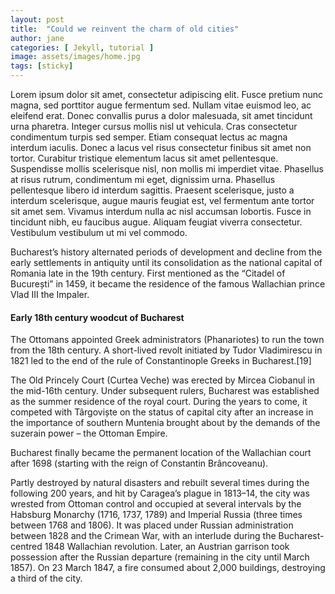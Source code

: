 ```yaml
---
layout: post
title:  "Could we reinvent the charm of old cities"
author: jane
categories: [ Jekyll, tutorial ]
image: assets/images/home.jpg
tags: [sticky]
---
```


Lorem ipsum dolor sit amet, consectetur adipiscing elit. Fusce pretium nunc magna, sed porttitor augue fermentum sed. Nullam vitae euismod leo, ac eleifend erat. Donec convallis purus a dolor malesuada, sit amet tincidunt urna pharetra. Integer cursus mollis nisl ut vehicula. Cras consectetur condimentum turpis sed semper. Etiam consequat lectus ac magna interdum iaculis. Donec a lacus vel risus consectetur finibus sit amet non tortor. Curabitur tristique elementum lacus sit amet pellentesque. Suspendisse mollis scelerisque nisl, non mollis mi imperdiet vitae. Phasellus at risus rutrum, condimentum mi eget, dignissim urna. Phasellus pellentesque libero id interdum sagittis. Praesent scelerisque, justo a interdum scelerisque, augue mauris feugiat est, vel fermentum ante tortor sit amet sem. Vivamus interdum nulla ac nisl accumsan lobortis. Fusce in tincidunt nibh, eu faucibus augue. Aliquam feugiat viverra consectetur. Vestibulum vestibulum ut mi vel commodo.

Bucharest’s history alternated periods of development and decline from the early settlements in antiquity until its consolidation as the national capital of Romania late in the 19th century. First mentioned as the “Citadel of București” in 1459, it became the residence of the famous Wallachian prince Vlad III the Impaler.

#### Early 18th century woodcut of Bucharest

The Ottomans appointed Greek administrators (Phanariotes) to run the town from the 18th century. A short-lived revolt initiated by Tudor Vladimirescu in 1821 led to the end of the rule of Constantinople Greeks in Bucharest.[19]

The Old Princely Court (Curtea Veche) was erected by Mircea Ciobanul in the mid-16th century. Under subsequent rulers, Bucharest was established as the summer residence of the royal court. During the years to come, it competed with Târgoviște on the status of capital city after an increase in the importance of southern Muntenia brought about by the demands of the suzerain power – the Ottoman Empire.

Bucharest finally became the permanent location of the Wallachian court after 1698 (starting with the reign of Constantin Brâncoveanu).

Partly destroyed by natural disasters and rebuilt several times during the following 200 years, and hit by Caragea’s plague in 1813–14, the city was wrested from Ottoman control and occupied at several intervals by the Habsburg Monarchy (1716, 1737, 1789) and Imperial Russia (three times between 1768 and 1806). It was placed under Russian administration between 1828 and the Crimean War, with an interlude during the Bucharest-centred 1848 Wallachian revolution. Later, an Austrian garrison took possession after the Russian departure (remaining in the city until March 1857). On 23 March 1847, a fire consumed about 2,000 buildings, destroying a third of the city.
